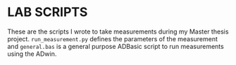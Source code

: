 # LAB SCRIPTS

These are the scripts I wrote to take measurements during my Master thesis project.
`run_measurement.py` defines the parameters of the measurement and `general.bas` is a general purpose ADBasic script to run measurements using the ADwin.
